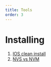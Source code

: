 ```yaml
---
title: Tools
order: 3
---
```


# Installing
 
1. [IOS clean install](../clean-install/)
2. [NVS vs NVM](../node-version-manager/)